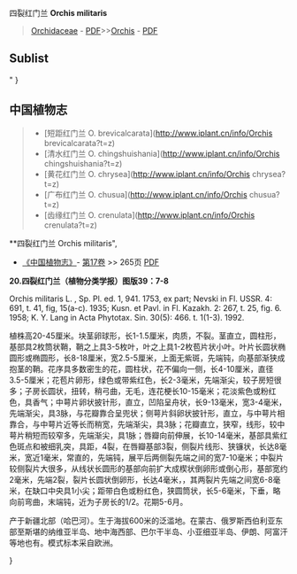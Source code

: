 四裂红门兰 **Orchis militaris**

> [Orchidaceae](http://www.iplant.cn/info/Orchidaceae?t=foc) - [PDF](http://www.iplant.cn/foc/pdf/Orchidaceae.pdf)>>[Orchis](http://www.iplant.cn/info/Orchis?t=foc) - [PDF](http://www.iplant.cn/foc/pdf/Orchis.pdf)


## Sublist
"
}

## 中国植物志

> * [短距红门兰  O.  brevicalcarata](http://www.iplant.cn/info/Orchis brevicalcarata?t=z)
> * [清水红门兰  O.  chingshuishania](http://www.iplant.cn/info/Orchis chingshuishania?t=z)
> * [黄花红门兰  O.  chrysea](http://www.iplant.cn/info/Orchis chrysea?t=z)
> * [广布红门兰  O.  chusua](http://www.iplant.cn/info/Orchis chusua?t=z)
> * [齿缘红门兰  O.  crenulata](http://www.iplant.cn/info/Orchis crenulata?t=z)


**四裂红门兰 Orchis militaris",



* [《中国植物志》](http://www.iplant.cn/frps)- [第17卷](http://www.iplant.cn/frps/vol/17) >> 265页 [PDF](http://www.iplant.cn/frps/pdf/17/265.pdf)


**20.四裂红门兰（植物分类学报）图版39：7-8**

Orchis militaris L. , Sp. Pl. ed. 1, 941. 1753, ex part; Nevski in Fl. USSR. 4: 691, t. 41, fig, 15(a-c). 1935; Kusn. et Pavl. in Fl. Kazakh. 2: 267, t. 25, fig. 6. 1958; K. Y. Lang in Acta Phytotax. Sin. 30(5): 466. t. 1(1-3). 1992.

植株高20-45厘米。块茎卵球形，长1-1.5厘米，肉质，不裂。茎直立，圆柱形，基部具2枚筒状鞘，鞘之上具3-5枚叶，叶之上具1-2枚苞片状小叶。叶片长圆状椭圆形或椭圆形，长8-18厘米，宽2.5-5厘米，上面无紫斑，先端钝，向基部渐狭成抱茎的鞘。花序具多数密生的花，圆柱状，花不偏向一侧，长4-10厘米，直径3.5-5厘米；花苞片卵形，绿色或带紫红色，长2-3毫米，先端渐尖，较子房短很多；子房长圆状，扭转，稍弓曲，无毛，连花梗长10-15毫米；花淡紫色或粉红色，具香气；中萼片卵状披针形，直立，凹陷呈舟状，长9-13毫米，宽3-4毫米，先端渐尖，具3脉，与花瓣靠合呈兜状；侧萼片斜卵状披针形，直立，与中萼片相靠合，与中萼片近等长而稍宽，先端渐尖，具3脉；花瓣直立，狭窄，线形，较中萼片稍短而较窄多，先端渐尖，具1脉；唇瓣向前伸展，长10-14毫米，基部具紫红色斑点和被细乳突，具距，4裂，在唇瓣基部3裂，侧裂片线形、狭镰状，长达8毫米，宽近1毫米，常直的，先端钝，展平后两侧裂先端之间的宽7-10毫米；中裂片较侧裂片大很多，从线状长圆形的基部向前扩大成楔状倒卵形或倒心形，基部宽约2毫米，先端2裂，裂片长圆状倒卵形，长达4毫米，，其两裂片先端之间宽6-8毫米，在缺口中央具1小尖；距带白色或粉红色，狭圆筒状，长5-6毫米，下垂，略向前弯曲，末端钝，近为子房长的1/2。花期5-6月。

产于新疆北部（哈巴河）。生于海拔600米的泛滥地。在蒙古、俄罗斯西伯利亚东部至斯堪的纳维亚半岛、地中海西部、巴尔干半岛、小亚细亚半岛、伊朗、阿富汗等地也有。模式标本采自欧洲。



}